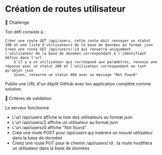 
# Création de routes utilisateur
💪 Challenge


Ton défi consiste à :

    Créer une route GET /api/users, cette route doit renvoyer un statut 200 et une liste d'utilisateurs de la base de données au format json
    Créez une route GET /api/users/:id qui renverra uniquement l'utilisateur de la base de données correspondant à l'identifiant défini dans l'url
        S'il y a un utilisateur qui correspond aux paramètres, renvoie une réponse avec un statut 200 et l'utilisateur correspondant en tant qu'objet json
        Sinon, retourne un statut 404 avec un message "Not Found"

Publie une URL d'un dépôt GitHub avec ton application complète comme solution.

🧐 Critères de validation

Le serveur fonctionne
* L'url /api/users affiche la liste des utilisateurs au format json
* L'url /api/users/2 affiche un utilisateur au format json
* L'url /api/users/0 affiche "Not found"
* Crée une route POST pour /api/users qui insérera un nouvel utilisateur dans la base de données
* Créez une route PUT pour le chemin /api/users/:id : ta route modifiera un utilisateur dans la base de données